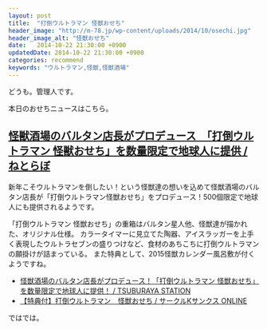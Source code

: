 ```yaml
---
layout: post
title:  "打倒ウルトラマン 怪獣おせち"
header_image: "http://m-78.jp/wp-content/uploads/2014/10/osechi.jpg"
header_image_alt: "怪獣おせち"
date:   2014-10-22 21:30:00 +0900
updatedDate: 2014-10-22 21:30:00 +0900
categories: recommend
keywords: "ウルトラマン,怪獣,怪獣酒場"
---
```


どうも。管理人です。

本日のおせちニュースはこちら。

<!-- more -->

## [怪獣酒場のバルタン店長がプロデュース　「打倒ウルトラマン 怪獣おせち」を数量限定で地球人に提供 / ねとらぼ](http://nlab.itmedia.co.jp/nl/articles/1410/21/news117.html)

新年こそウルトラマンを倒したい！という怪獣達の想いを込めて怪獣酒場のバルタン店長が「打倒ウルトラマン怪獣おせち」をプロデュース！500個限定で地球人にも提供されるようです。

「打倒ウルトラマン 怪獣おせち」の重箱はバルタン星人他、怪獣達が描かれた、オリジナル仕様。
カラータイマーに見立てた陶器、アイスラッガーを上手く表現したウルトラセブンの盛りつけなど、食材のあちこちに打倒ウルトラマンの願掛けが詰まっている。
また特典として、2015怪獣カレンダー風呂敷が付くようですね。

* [怪獣酒場のバルタン店長がプロデュース！「打倒ウルトラマン 怪獣おせち」を数量限定で地球人に提供！ / TSUBURAYA STATION](http://m-78.jp/news/n-2750/)
* [【特典付】打倒ウルトラマン　怪獣おせち / サークルKサンクス ONLINE](http://www.karuwazaonline.jp/pc/00000005/goods2/42141001063/)

ではでは。